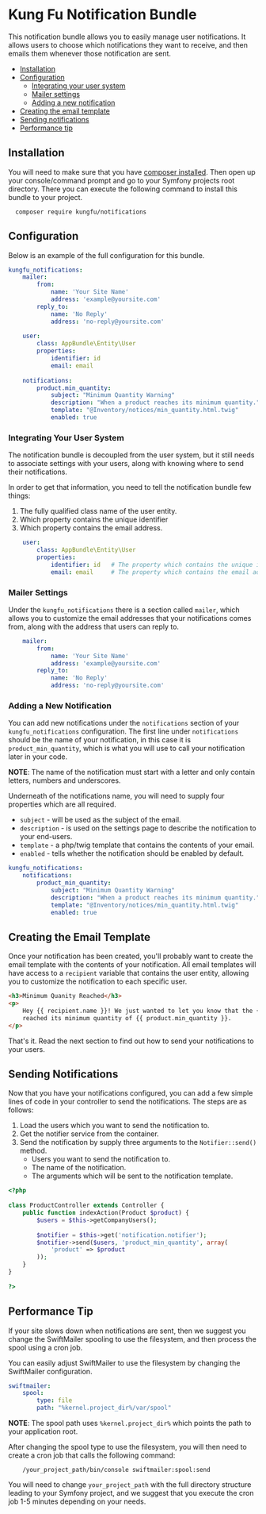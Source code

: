 # Kung Fu Notification Bundle

This notification bundle allows you to easily manage user notifications. It allows users to choose which notifications
they want to receive, and then emails them whenever those notification are sent.

* [Installation](#installation)
* [Configuration](#configuration)
   * [Integrating your user system](#integrating-your-user-system)
   * [Mailer settings](#mailer-settings)
   * [Adding a new notification](#adding-a-new-notification)
* [Creating the email template](#creating-the-email-template)
* [Sending notifications](#sending-notifications)
* [Performance tip](#performance-tip)

## Installation
You will need to make sure that you have [composer installed](https://getcomposer.org/doc/00-intro.md). Then open up your console/command prompt and go to your Symfony projects root directory. There you can execute the following command to install this bundle to your project.

```
  composer require kungfu/notifications
```

## Configuration
Below is an example of the full configuration for this bundle.
```yaml
kungfu_notifications:
    mailer:
        from:
            name: 'Your Site Name'
            address: 'example@yoursite.com'
        reply_to:
            name: 'No Reply'
            address: 'no-reply@yoursite.com'
 
    user:
        class: AppBundle\Entity\User
        properties:
            identifier: id
            email: email
      
    notifications:
        product.min_quantity:
            subject: "Minimum Quantity Warning"
            description: "When a product reaches its minimum quantity."
            template: "@Inventory/notices/min_quantity.html.twig"
            enabled: true
```

### Integrating Your User System
The notification bundle is decoupled from the user system, but it still needs to associate settings with your users,
along with knowing where to send their notifications.

In order to get that information, you need to tell the notification bundle few things:

1. The fully qualified class name of the user entity.
2. Which property contains the unique identifier
3. Which property contains the email address.

```yaml
    user:
        class: AppBundle\Entity\User
        properties:
            identifier: id   # The property which contains the unique identifier on your user entity.
            email: email     # The property which contains the email address on the user entity.
```
### Mailer Settings
Under the `kungfu_notifications` there is a section called `mailer`, which allows you to customize the email addresses that your notifications comes from, along with the address that users can reply to.

```yaml
    mailer:
        from:
            name: 'Your Site Name'
            address: 'example@yoursite.com'
        reply_to:
            name: 'No Reply'
            address: 'no-reply@yoursite.com'
```

### Adding a New Notification

You can add new notifications under the `notifications` section of your `kungfu_notifications` configuration. The first
line under `notifications` should be the name of your notification, in this case it is `product_min_quantity`, which is
what you will use to call your notification later in your code.

**NOTE**: The name of the notification must start with a letter and only contain letters, numbers and underscores.

Underneath of the notifications name, you will need to supply four properties which are all required.

* `subject` - will be used as the subject of the email.
* `description` - is used on the settings page to describe the notification to your end-users.
* `template` - a php/twig template that contains the contents of your email.
* `enabled` - tells whether the notification should be enabled by default.

```yaml
kungfu_notifications:
    notifications:
        product_min_quantity:
            subject: "Minimum Quantity Warning"
            description: "When a product reaches its minimum quantity."
            template: "@Inventory/notices/min_quantity.html.twig"
            enabled: true
```

## Creating the Email Template

Once your notification has been created, you'll probably want to create the email template with the contents of your
notification. All email templates will have access to a `recipient` variable that contains the user entity, allowing
you to customize the notification to each specific user. 

```html
<h3>Minimum Quanity Reached</h3>
<p>
    Hey {{ recipient.name }}! We just wanted to let you know that the {{ product.name }} product has
    reached its minimum quantity of {{ product.min_quantity }}.
</p> 
```

That's it. Read the next section to find out how to send your notifications to your users.

## Sending Notifications
Now that you have your notifications configured, you can add a few simple lines of code in your controller to send the
notifications. The steps are as follows:

1. Load the users which you want to send the notification to.
2. Get the notifier service from the container.
3. Send the notification by supply three arguments to the `Notifier::send()` method.
   * Users you want to send the notification to.
   * The name of the notification.
   * The arguments which will be sent to the notification template.

```php
<?php
 
class ProductController extends Controller {
    public function indexAction(Product $product) {
        $users = $this->getCompanyUsers();
        
        $notifier = $this->get('notification.notifier');
        $notifier->send($users, 'product_min_quantity', array(
            'product' => $product
        ));
    }
}
 
?>
```

## Performance Tip
If your site slows down when notifications are sent, then we suggest you change the SwiftMailer spooling to use the
filesystem, and then process the spool using a cron job.

You can easily adjust SwiftMailer to use the filesystem by changing the SwiftMailer configuration.

```yaml
swiftmailer:
    spool:
        type: file
        path: "%kernel.project_dir%/var/spool"
```

**NOTE**: The spool path uses `%kernel.project_dir%` which points the path to your application root.

After changing the spool type to use the filesystem, you will then need to create a cron job that calls the following
command:

```
    /your_project_path/bin/console swiftmailer:spool:send
```

You will need to change `your_project_path` with the full directory structure leading to your Symfony project, and we
suggest that you execute the cron job 1-5 minutes depending on your needs.

